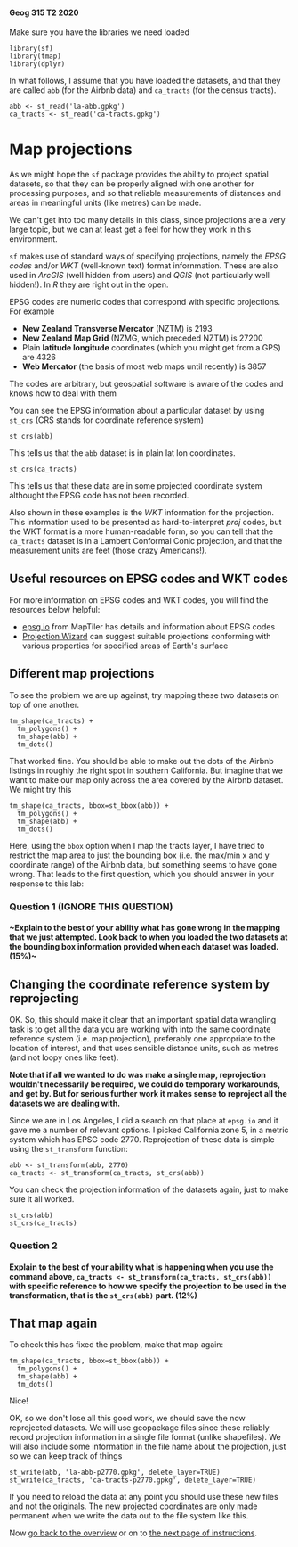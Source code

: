 #### Geog 315 T2 2020
Make sure you have the libraries we need loaded
```{r}
library(sf)
library(tmap)
library(dplyr)
```

In what follows, I assume that you have loaded the datasets, and that they are called `abb` (for the Airbnb data) and `ca_tracts` (for the census tracts).
```{r}
abb <- st_read('la-abb.gpkg')
ca_tracts <- st_read('ca-tracts.gpkg')
```

# Map projections
As we might hope the `sf` package provides the ability to project spatial datasets, so that they can be properly aligned with one another for processing purposes, and so that reliable measurements of distances and areas in meaningful units (like metres) can be made.

We can't get into too many details in this class, since projections are a very large topic, but we can at least get a feel for how they work in this environment.

`sf` makes use of standard ways of specifying projections, namely the *EPSG codes* and/or *WKT* (well-known text) format infornmation. These are also used in *ArcGIS* (well hidden from users) and *QGIS* (not particularly well hidden!). In *R* they are right out in the open.

EPSG codes are numeric codes that correspond with specific projections. For example

+ **New Zealand Transverse Mercator** (NZTM) is 2193
+ **New Zealand Map Grid** (NZMG, which preceded NZTM) is 27200
+ Plain **latitude longitude** coordinates (which you might get from a GPS) are 4326
+ **Web Mercator** (the basis of most web maps until recently) is 3857

The codes are arbitrary, but geospatial software is aware of the codes and knows how to deal with them

You can see the EPSG information about a particular dataset by using `st_crs` (CRS stands for coordinate reference system)
```{r}
st_crs(abb)
```

This tells us that the `abb` dataset is in plain lat lon coordinates.
```{r}
st_crs(ca_tracts)
```

This tells us that these data are in some projected coordinate system althought the EPSG code has not been recorded.

Also shown in these examples is the *WKT* information for the projection. This information used to be presented as hard-to-interpret *proj* codes, but the WKT format is a more human-readable form, so you can tell that the `ca_tracts` dataset is in a Lambert Conformal Conic projection, and that the measurement units are feet (those crazy Americans!).

## Useful resources on EPSG codes and WKT codes
For more information on EPSG codes and WKT codes, you will find the resources below helpful:

+ [epsg.io](https://epsg.io) from MapTiler has details and information about EPSG codes
+ [Projection Wizard](https://projectionwizard.org) can suggest suitable projections conforming with various properties for specified areas of Earth's surface

## Different map projections
To see the problem we are up against, try mapping these two datasets on top of one another.

```{r}
tm_shape(ca_tracts) +
  tm_polygons() +
  tm_shape(abb) +
  tm_dots()
```

That worked fine. You should be able to make out the dots of the Airbnb listings in roughly the right spot in southern California. But imagine that we want to make our map only across the area covered by the Airbnb dataset. We might try this

```{r}
tm_shape(ca_tracts, bbox=st_bbox(abb)) +
  tm_polygons() +
  tm_shape(abb) +
  tm_dots()
```

Here, using the `bbox` option when I map the tracts layer, I have tried to restrict the map area to just the bounding box (i.e. the max/min x and y coordinate range) of the Airbnb data, but something seems to have gone wrong. That leads to the first question, which you should answer in your response to this lab:

### **Question 1 (IGNORE THIS QUESTION)**
#### ~Explain to the best of your ability what has gone wrong in the mapping that we just attempted. Look back to when you loaded the two datasets at the bounding box information provided when each dataset was loaded. (15%)~

## Changing the coordinate reference system by reprojecting
OK. So, this should make it clear that an important spatial data wrangling task is to get all the data you are working with into the same coordinate reference system (i.e. map projection), preferably one appropriate to the location of interest, and that uses sensible distance units, such as metres (and not loopy ones like feet).

**Note that if all we wanted to do was make a single map, reprojection wouldn't necessarily be required, we could do temporary workarounds, and get by. But for serious further work it makes sense to reproject all the datasets we are dealing with.**

Since we are in Los Angeles, I did a search on that place at `epsg.io` and it gave me a number of relevant options. I picked California zone 5, in a metric system which has EPSG code 2770. Reprojection of these data is simple using the `st_transform` function:

```{r}
abb <- st_transform(abb, 2770)
ca_tracts <- st_transform(ca_tracts, st_crs(abb))
```

You can check the projection information of the datasets again, just to make sure it all worked.

```{r}
st_crs(abb)
st_crs(ca_tracts)
```

### **Question 2**
#### Explain to the best of your ability what is happening when you use the command above,  `ca_tracts <- st_transform(ca_tracts, st_crs(abb))` with specific reference to how we specify the projection to be used in the transformation, that is the `st_crs(abb)` part. (12%)

## That map again
To check this has fixed the problem, make that map again:

```{r}
tm_shape(ca_tracts, bbox=st_bbox(abb)) +
  tm_polygons() +
  tm_shape(abb) +
  tm_dots()
```

Nice!

OK, so we don't lose all this good work, we should save the now reprojected datasets. We will use geopackage files since these reliably record projection information in a single file format (unlike shapefiles). We will also include some information in the file name about the projection, just so we can keep track of things

```{r}
st_write(abb, 'la-abb-p2770.gpkg', delete_layer=TRUE)
st_write(ca_tracts, 'ca-tracts-p2770.gpkg', delete_layer=TRUE)
```

If you need to reload the data at any point you should use these new files and not the originals. The new projected coordinates are only made permanent when we write the data out to the file system like this.

Now [go back to the overview](README.md) or on to [the next page of instructions](spatial-data-manipulation-03-spatial-joins.md).
